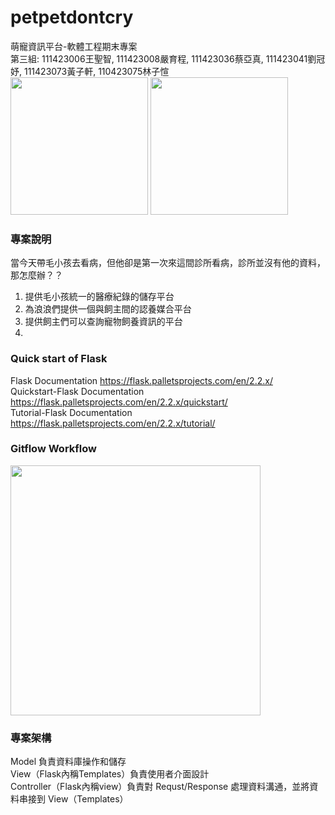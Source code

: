 # petpetdontcry
萌寵資訊平台-軟體工程期末專案  
第三組: 111423006王聖智, 111423008嚴育程, 111423036蔡亞真, 111423041劉冠妤, 111423073黃子軒, 110423075林子愃  
<img src="https://media.giphy.com/media/mCRJDo24UvJMA/giphy.gif" height="220">
<img src="https://media.giphy.com/media/y5OffROvBod0s/giphy.gif" height="220">

### 專案說明
當今天帶毛小孩去看病，但他卻是第一次來這間診所看病，診所並沒有他的資料，那怎麼辦？？  
1. 提供毛小孩統一的醫療紀錄的儲存平台
2. 為浪浪們提供一個與飼主間的認養媒合平台
3. 提供飼主們可以查詢寵物飼養資訊的平台  
4. 
### Quick start of Flask
Flask Documentation https://flask.palletsprojects.com/en/2.2.x/  
Quickstart-Flask Documentation https://flask.palletsprojects.com/en/2.2.x/quickstart/  
Tutorial-Flask Documentation https://flask.palletsprojects.com/en/2.2.x/tutorial/  

### Gitflow Workflow
<img src="https://miro.medium.com/max/1400/1*9yJY7fyscWFUVRqnx0BM6A.png" height="400">

### 專案架構
Model 負責資料庫操作和儲存  
View（Flask內稱Templates）負責使用者介面設計  
Controller（Flask內稱view）負責對 Requst/Response 處理資料溝通，並將資料串接到 View（Templates） 

